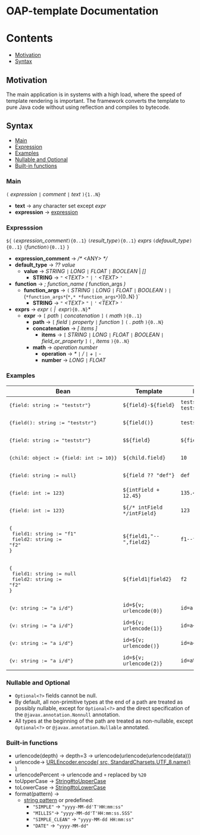 OAP-template Documentation
===============================

# Contents

* [Motivation](#motivation)
* [Syntax](#syntax)

## Motivation
<p>The main application is in systems with a high load, where the speed of template rendering is important. The framework converts the template to pure Java code without using reflection and compiles to bytecode.</p>

## Syntax
* [Main](#main)
* [Expression](#expression)
* [Examples](#examples)
* [Nullable and Optional](#nullable-and-optional)
* [Built-in functions](#built-in-functions)

### Main
`(` *expression* `|` *comment* `|` *text* `){1..N}`
  
* **text** → any character set except *expr*
* **expression** → [expression](#expresssion)

### Expresssion

`${` `(`*expression_comment*`){0..1}` `(`*result_type*`){0..1}` *exprs* `(`*defauult_type*`){0..1}` `(`*function*`){0..1}` `}`

* **expression_comment** → _/*_ &lt;ANY> _*/_<br>
* **default_type** → *??* *value*<br>
  * **value** → *STRING* `|` *LONG* `|` *FLOAT* `|` *BOOLEAN* | *[]*
    * **STRING** → `"` *&lt;TEXT>* `"` `|` `'` *&lt;TEXT>* `'`
* **function** → *;* *function_name* *(* function_args *)*<br>
  * **function_args**  → `(` *STRING* `|` *LONG* `|` *FLOAT* `|` *BOOLEAN* `)` `|` (` *function_args* `(` *,* *function_args* `){0..N} )`
    * **STRING** → `"` *&lt;TEXT>* `"` `|` `'` *&lt;TEXT>* `'`
* **exprs** → *expr* `(` *|* &nbsp;*expr*`){0..N}`* <br>
  * **expr**  → `[` *path* `|` *concatenation* `]` `(` *math* `){0..1}`
    * **path**  →  `[` *field* `|` *property* `|` *function* `]` `(` *.* *path* `){0..N}`
    * **concatenation** → *\[* *items* *]*
      * **items** → `[` *STRING* `|` *LONG* `|` *FLOAT* `|` *BOOLEAN* `|` *field_or_property* `]` `(` *,* *items* `){0..N}`
    * **math**  → *operation* *number*
      * **operation**  → _*_ `|` */* `|` *+* `|` *-*
      * **number** → *LONG* `|` *FLOAT*


### Examples
| Bean                                                                         | Template                    | Result          |
|------------------------------------------------------------------------------|-----------------------------|-----------------|
| <pre>{field: string := "teststr"}</pre>                                      | `${field}-${field}`         | `teststr-teststr` |
| <pre>{field(): string := "teststr"}</pre>                                    | `${field()}`                | `teststr`       |
| <pre>{field: string := "teststr"}</pre>                                      | `$${field}`                 | `${field}`      |
| <pre>{child: object := {field: int := 10}}</pre>                             | `${child.field}`            | `10`            |
| <pre>{field: string := null}</pre>                                           | `${field ?? "def"}`         | `def`           |
| <pre>{field: int := 123}</pre>                                               | `${intField + 12.45}`       | `135.45`        |
| <pre>{field: int := 123}</pre>                                               | `${/* intField */intField}` | `123`           |
| <pre>{<br/>  field1: string := "f1"<br/>  field2: string := "f2"<br/>}</pre> | `${field1,"--",field2}`     | `f1--f2`        |
| <pre>{<br/>  field1: string := null<br/>  field2: string := "f2"<br/>}</pre> | `${field1\|field2}`         | `f2`          |
| <pre>{v: string := "a i/d"}</pre>                                            | `id=${v; urlencode(0)}`     | `id=a i/d`      |
| <pre>{v: string := "a i/d"}</pre>                                            | `id=${v; urlencode(1)}`     | `id=a+i%2Fd`    |
| <pre>{v: string := "a i/d"}</pre>                                            | `id=${v; urlencode()}`      | `id=a+i%2Fd`    |
| <pre>{v: string := "a i/d"}</pre>                                            | `id=${v; urlencode(2)}`     | `id=a%2Bi%252Fd` |


### Nullable and Optional
* `Optional<?>` fields cannot be null.
* By default, all non-primitive types at the end of a path are treated as possibly nullable, except for `Optional<?>` and the direct specification of the `@javax.annotation.Nonnull` annotation.
* All types at the beginning of the path are treated as non-nullable, except `Optional<?>` or `@javax.annotation.Nullable` annotated.

### Built-in functions
* urlencode(depth) → depth=3 → urlencode(urlencode(urlencode(data)))
* urlencode→   [URLEncoder.encode( src, StandardCharsets.UTF_8.name() )](https://docs.oracle.com/en/java/javase/18/docs/api/java.base/java/net/URLEncoder.html#encode(java.lang.String,java.nio.charset.Charset))
* urlencodePercent → urlencode and `+` replaced by `%20`
* toUpperCase → [String#toUpperCase](https://docs.oracle.com/en/java/javase/18/docs/api/java.base/java/lang/String.html#toUpperCase())
* toLowerCase → [String#toLowerCase](https://docs.oracle.com/en/java/javase/18/docs/api/java.base/java/lang/String.html#toLowerCase())
* format(pattern) → 
  * [string pattern](https://www.joda.org/joda-time/apidocs/org/joda/time/format/DateTimeFormat.html) or predefined:
    * `"SIMPLE"` → `"yyyy-MM-dd'T'HH:mm:ss"`
    * `"MILLIS"`→ `"yyyy-MM-dd'T'HH:mm:ss.SSS"`
    * `"SIMPLE_CLEAN"` → `"yyyy-MM-dd HH:mm:ss"`
    *  `"DATE"` → `"yyyy-MM-dd"`
